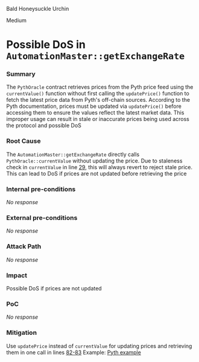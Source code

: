 Bald Honeysuckle Urchin

Medium

# Possible DoS in `AutomationMaster::getExchangeRate`

### Summary

The `PythOracle` contract retrieves prices from the Pyth price feed using the `currentValue()` function without first calling the `updatePrice()` function to fetch the latest price data from Pyth's off-chain sources. According to the Pyth documentation, prices must be updated via `updatePrice()` before accessing them to ensure the values reflect the latest market data. This improper usage can result in stale or inaccurate prices being used across the protocol and possible DoS

### Root Cause

The `AutomationMaster::getExchangeRate` directly calls `PythOracle::currentValue` without updating the price. Due to staleness check in `currentValue` in line [29](https://github.com/sherlock-audit/2024-11-oku/blob/main/oku-custom-order-types/contracts/oracle/External/PythOracle.sol#L29), this will always revert to reject stale price. This can lead to DoS if prices are not updated before retrieving the price

### Internal pre-conditions

_No response_

### External pre-conditions

_No response_

### Attack Path

_No response_

### Impact

Possible DoS if prices are not updated

### PoC

_No response_

### Mitigation

Use `updatePrice` instead of `currentValue` for updating prices and retrieving them in one call in lines [82-83](https://github.com/sherlock-audit/2024-11-oku/blob/main/oku-custom-order-types/contracts/automatedTrigger/AutomationMaster.sol#L82-L83)
Example: [Pyth example](https://github.com/pyth-network/pyth-examples/blob/df48fe27553f448deb83460c31ab79fca05521e4/price_feeds/evm/oracle_swap/contract/src/OracleSwap.sol#L50)